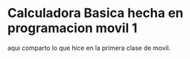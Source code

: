 # Calculadora Basica hecha en programacion movil 1

aqui comparto lo que hice en la primera clase de movil.
